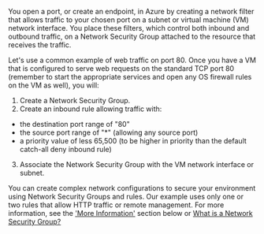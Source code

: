 You open a port, or create an endpoint, in Azure by creating a network filter that allows traffic to your chosen port on a subnet or virtual machine (VM) network interface. You place these filters, which control both inbound and outbound traffic, on a Network Security Group attached to the resource that receives the traffic.

Let's use a common example of web traffic on port 80. Once you have a VM that is configured to serve web requests on the standard TCP port 80 (remember to start the appropriate services and open any OS firewall rules on the VM as well), you will:

1. Create a Network Security Group.
2. Create an inbound rule allowing traffic with:
  - the destination port range of "80"
  - the source port range of "*" (allowing any source port)
  - a priority value of less 65,500 (to be higher in priority than the default catch-all deny inbound rule)
3. Associate the Network Security Group with the VM network interface or subnet.
    
You can create complex network configurations to secure your environment using Network Security Groups and rules. Our example uses only one or two rules that allow HTTP traffic or remote management. For more information, see the ['More Information'](#more-information-on-network-security-groups) section below or [What is a Network Security Group?](../articles/virtual-network/virtual-networks-nsg.md)